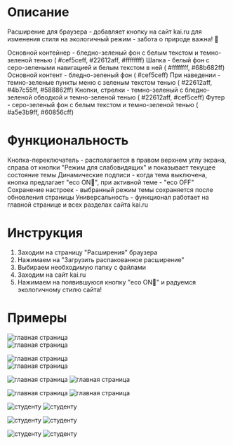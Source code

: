 # Описание
Расширение для браузера - добавляет кнопку на сайт kai.ru для изменения стиля на экологичный режим - забота о природе важна! 🌿

Основной контейнер - бледно-зеленый фон с белым текстом и темно-зеленой тенью ( #cef5ceff, #22612aff, #ffffffff)
Шапка - белый фон с серо-зелеными навигацией и белым текстом в ней ( #ffffffff, #68b682ff)
Основной контент - бледно-зеленый фон ( #cef5ceff)
При наведении - темно-зеленые пункты меню с зеленым текстом тенью ( #22612aff, #4b7c55ff, #588862ff)
Кнопки, стрелки - темно-зеленый с бледно-зеленой обводкой и темно-зеленой тенью ( #22612aff, #cef5ceff)
Футер - серо-зеленый фон с белым текстом и темно-зеленой тенью ( #a5e3b9ff, #60856cff)

# Функциональность
Кнопка-переключатель - располагается в правом верхнем углу экрана, справа от кнопки "Режим для слабовидящих" и показывает текущее состояние темы
Динамические подписи - когда тема выключена, кнопка предлагает "eco ON🌿", при активной теме - "eco OFF"
Сохранение настроек - выбранный режим темы сохраняется после обновления страницы
Универсальность - функционал работает на главной странице и всех разделах сайта kai.ru

# Инструкция
1. Заходим на страницу "Расширения" браузера
2. Нажимаем на "Загрузить распакованное расширение"
3. Выбираем необходимую папку с файлами
4. Заходим на сайт kai.ru
5. Нажимаем на появившуюся кнопку "eco ON🌿" и радуемся экологичному стилю сайта!

# Примеры

![главная страница](<after (00).png>)  
![главная страница](<after (0).png>) 

![главная страница](<after (1).png>)  
![главная страница](<after (2).png>) 

![главная страница](<after (3).png>) 
![главная страница](<after (4).png>) 

![главная страница](<after (5).png>) 
![главная страница](<after (6).png>) 

![студенту](<before 0.png>)
![студенту](<before 1.png>)

![студенту](<before 2.png>) 
![студенту](<before 3.png>)

![студенту](<before 4.png>)
![студенту](<before 5.png>)
